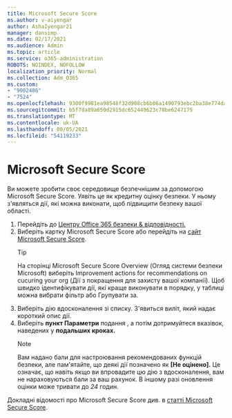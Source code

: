 ```yaml
---
title: Microsoft Secure Score
ms.author: v-aiyengar
author: AshaIyengar21
manager: dansimp
ms.date: 02/17/2021
ms.audience: Admin
ms.topic: article
ms.service: o365-administration
ROBOTS: NOINDEX, NOFOLLOW
localization_priority: Normal
ms.collection: Adm_O365
ms.custom:
- "9002486"
- "7524"
ms.openlocfilehash: 9300f9981ea98548f32d908cb6b06a1490793ebc2ba38e774dac45f5e341a869
ms.sourcegitcommit: b5f7da89a650d2915dc652449623c78be6247175
ms.translationtype: MT
ms.contentlocale: uk-UA
ms.lasthandoff: 08/05/2021
ms.locfileid: "54119233"
---
```

# <a name="microsoft-secure-score"></a>Microsoft Secure Score

Ви можете зробити своє середовище безпечнішим за допомогою Microsoft Secure Score. Уявіть це як кредитну оцінку безпеки. У ньому з'являться дії, які можна виконати, щоб підвищити безпеку вашої області.

1. Перейдіть до [Центру Office 365 безпеки & відповідності.](https://go.microsoft.com/fwlink/p/?linkid=2077143)
1. Виберіть картку Microsoft Secure Score або перейдіть на [сайт Microsoft Secure Score](https://go.microsoft.com/fwlink/?linkid=2099589).
    > [!TIP]
    >  На сторінці Microsoft Secure Score Overview (Огляд системи безпеки Microsoft) виберіть Improvement actions for recommendations on cucuring your org (Дії з покращення для захисту вашої компанії). Щоб швидко ідентифікувати дії, які краще виконувати в порядку, у таблиці можна вибрати фільтр або Групувати за.
1. Виберіть дію вдосконалення зі списку. З'явиться виліт, який надає короткий опис дії.
1. Виберіть **пункт Параметри** подання , а потім дотримуйтеся вказівок, наведених у **подальших кроках.**
    > [!NOTE]
    > Вам надано бали для настроювання рекомендованих функцій безпеки, але пам'ятайте, що деякі дії позначено як **[Не оцінено].** Це означає, що навіть якщо ви впровадите цю дію з вдосконалення, вам не нараховуються бали за ваш рахунок. В іншому разі оновлення оцінки може тривати до *24* годин.

Докладні відомості про Microsoft Secure Score див. в [статті Microsoft Secure Score](https://go.microsoft.com/fwlink/?linkid=2103077).